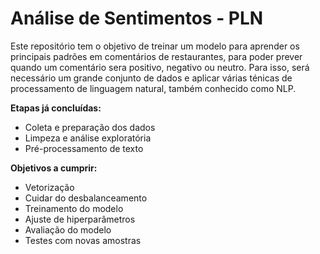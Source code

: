 # Análise de Sentimentos - PLN

Este repositório tem o objetivo de treinar um modelo para aprender os principais padrões em comentários de restaurantes, para poder prever quando um comentário sera positivo, negativo ou neutro. Para isso, será necessário um grande conjunto de dados e aplicar várias ténicas de processamento de linguagem natural, também conhecido como NLP.

**Etapas já concluídas:**

- Coleta e preparação dos dados
- Limpeza e análise exploratória
- Pré-processamento de texto

**Objetivos a cumprir:**
- Vetorização
- Cuidar do desbalanceamento
- Treinamento do modelo
- Ajuste de hiperparâmetros
- Avaliação do modelo
- Testes com novas amostras
